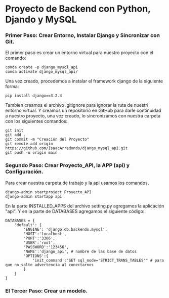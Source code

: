 # Proyecto de Backend con Python, Djando y MySQL

### Primer Paso: Crear Entorno, Instalar Django y Sincronizar con Git.

El primer paso es crear un entorno virtual para nuestro proyecto con el comando:

```
conda create -p django_mysql_api
conda activate django_mysql_api/
```

Una vez creado, procedemos a instalar el framework django de la siguiente forma:

```
pip install django==3.2.4
```

Tambien creamos el archivo .gitignore para ignorar la ruta de nuestri entorno virtual. Y creamos un repositorio en GitHub para darle continuidad a nuestro proyecto, una vez creado, lo sincronizamos con nuestra carpeta con los siguientes comandos:

```
git init
git add .
git commit -m "Creación del Proyecto"
git remote add origin https://github.com/IsaacArredondo/django_mysql_api.git
git push -u origin main
```

### Segundo Paso: Crear Proyecto_API,  la APP (api) y Configuración.

Para crear nuestra carpeta de trabajo y la api usamos los comandos.

```
django-admin startproject Proyecto_API
django-admin startapp api
```

En la parte INSTALLED_APPS del archivo setting.py agregamos la aplicación "api". Y en la parte de DATABASES agregamos el siguiente código:

```
DATABASES = {
    'default': {
        'ENGINE': 'django.db.backends.mysql',
        'HOST':'localhost',
        'PORT':'3306',
        'USER':'root',
        'PASSWORD':'123456',
        'NAME':'django_api', # nombre de las base de datos
        'OPTIONS':{
            'init_command':"SET sql_mode='STRICT_TRANS_TABLES'" # para que no salte advertencia al conectarnos
        }
    }
}
```

### El Tercer Paso: Crear un modelo.